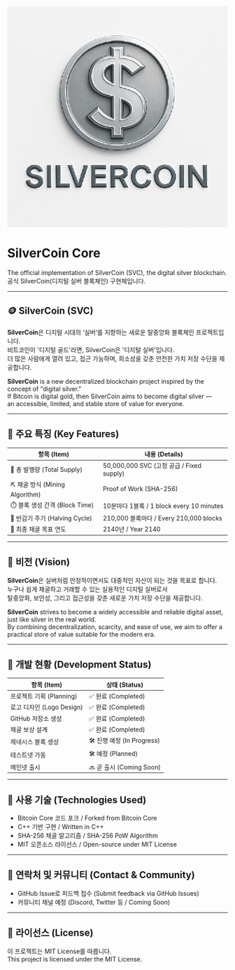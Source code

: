 ![SilverCoin Logo](https://github.com/Anonymous9019/Silvercoin-core/blob/main/silvercoin-logo.png?raw=true)


# SilverCoin Core

The official implementation of SilverCoin (SVC), the digital silver blockchain.  
공식 SilverCoin(디지털 실버 블록체인) 구현체입니다.

---

## 🪙 SilverCoin (SVC)

**SilverCoin**은 디지털 시대의 ‘실버’를 지향하는 새로운 탈중앙화 블록체인 프로젝트입니다.  
비트코인이 '디지털 골드'라면, SilverCoin은 '디지털 실버'입니다.  
더 많은 사람에게 열려 있고, 접근 가능하며, 희소성을 갖춘 안전한 가치 저장 수단을 제공합니다.

**SilverCoin** is a new decentralized blockchain project inspired by the concept of "digital silver."  
If Bitcoin is digital gold, then SilverCoin aims to become digital silver —  
an accessible, limited, and stable store of value for everyone.

---

## 🔑 주요 특징 (Key Features)

| 항목 (Item)                     | 내용 (Details)                                 |
|-------------------------------|------------------------------------------------|
| 💠 총 발행량 (Total Supply)     | 50,000,000 SVC (고정 공급 / Fixed supply)      |
| ⛏️ 채굴 방식 (Mining Algorithm) | Proof of Work (SHA-256)                        |
| ⏱️ 블록 생성 간격 (Block Time)  | 10분마다 1블록 / 1 block every 10 minutes     |
| 🔄 반감기 주기 (Halving Cycle)  | 210,000 블록마다 / Every 210,000 blocks       |
| 🎯 최종 채굴 목표 연도          | 2140년 / Year 2140                             |

---

## 🚀 비전 (Vision)

**SilverCoin**은 실버처럼 안정적이면서도 대중적인 자산이 되는 것을 목표로 합니다.  
누구나 쉽게 채굴하고 거래할 수 있는 실용적인 디지털 실버로서  
탈중앙화, 보안성, 그리고 접근성을 갖춘 새로운 가치 저장 수단을 제공합니다.

**SilverCoin** strives to become a widely accessible and reliable digital asset, just like silver in the real world.  
By combining decentralization, scarcity, and ease of use, we aim to offer a practical store of value suitable for the modern era.

---

## 📂 개발 현황 (Development Status)

| 항목 (Item)                   | 상태 (Status)         |
|------------------------------|------------------------|
| 프로젝트 기획 (Planning)      | ✅ 완료 (Completed)     |
| 로고 디자인 (Logo Design)     | ✅ 완료 (Completed)     |
| GitHub 저장소 생성            | ✅ 완료 (Completed)     |
| 채굴 보상 설계                | ✅ 완료 (Completed)     |
| 제네시스 블록 생성            | 🛠️ 진행 예정 (In Progress) |
| 테스트넷 가동                  | 🛠️ 예정 (Planned)       |
| 메인넷 출시                    | 🔜 곧 출시 (Coming Soon) |

---

## 📌 사용 기술 (Technologies Used)

- Bitcoin Core 코드 포크 / Forked from Bitcoin Core  
- C++ 기반 구현 / Written in C++  
- SHA-256 채굴 알고리즘 / SHA-256 PoW Algorithm  
- MIT 오픈소스 라이선스 / Open-source under MIT License

---

## 📧 연락처 및 커뮤니티 (Contact & Community)

- GitHub Issue로 피드백 접수 (Submit feedback via GitHub Issues)
- 커뮤니티 채널 예정 (Discord, Twitter 등 / Coming Soon)

---

## 📄 라이선스 (License)

이 프로젝트는 MIT License를 따릅니다.  
This project is licensed under the MIT License.
